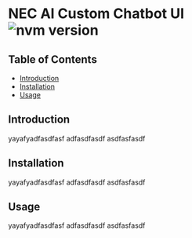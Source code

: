 # NEC AI Custom Chatbot UI ![nvm version](https://img.shields.io/badge/version-v0.5-yellow.svg)

## Table of Contents
- [Introduction](#introduction)
- [Installation](#installation)
- [Usage](#usage)


## Introduction
yayafyadfasdfasf
adfasdfasdf
asdfasfasdf

## Installation
yayafyadfasdfasf
adfasdfasdf
asdfasfasdf

## Usage
yayafyadfasdfasf
adfasdfasdf
asdfasfasdf
